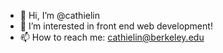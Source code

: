 - 👋 Hi, I’m @cathielin
- 👀 I’m interested in front end web development!
- 📫 How to reach me: cathielin@berkeley.edu

<!---
cathielin/cathielin is a ✨ special ✨ repository because its `README.md` (this file) appears on your GitHub profile.
You can click the Preview link to take a look at your changes.
--->
